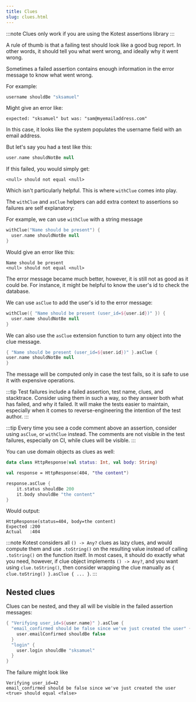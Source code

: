 ```yaml
---
title: Clues
slug: clues.html
---
```


:::note
Clues only work if you are using the Kotest assertions library
:::

A rule of thumb is that a failing test should look like a good bug report.
In other words, it should tell you what went wrong, and ideally why it went wrong.

Sometimes a failed assertion contains enough information in the error message to know what went wrong.

For example:

```kotlin
username shouldBe "sksamuel"
```

Might give an error like:

```
expected: "sksamuel" but was: "sam@myemailaddress.com"
```

In this case, it looks like the system populates the username field with an email address.

But let's say you had a test like this:

```kotlin
user.name shouldNotBe null
```

If this failed, you would simply get:

```
<null> should not equal <null>
```

Which isn't particularly helpful. This is where `withClue` comes into play.

The `withClue` and `asClue` helpers can add extra context to assertions so failures are self explanatory:

For example, we can use `withClue` with a string message

```kotlin
withClue("Name should be present") {
  user.name shouldNotBe null
}
```

Would give an error like this:

```
Name should be present
<null> should not equal <null>
```

The error message became much better, however, it is still not as good as it could be.
For instance, it might be helpful to know the user's id to check the database.

We can use `asClue` to add the user's id to the error message:

```kotlin
withClue({ "Name should be present (user_id=${user.id})" }) {
  user.name shouldNotBe null
}
```

We can also use the `asClue` extension function to turn any object into the clue message.

```kotlin
{ "Name should be present (user_id=${user.id})" }.asClue {
user.name shouldNotBe null
}
```

The message will be computed only in case the test fails, so it is safe to use it with expensive operations.

:::tip
Test failures include a failed assertion, test name, clues, and stacktrace.
Consider using them in such a way, so they answer both what has failed, and why it failed.
It will make the tests easier to maintain, especially when it comes to reverse-engineering the intention of the test author.
:::

:::tip
Every time you see a code comment above an assertion, consider using `asClue`, or `withClue` instead.
The comments are not visible in the test failures, especially on CI, while clues will be visible.
:::

You can use domain objects as clues as well:

```kotlin
data class HttpResponse(val status: Int, val body: String)

val response = HttpResponse(404, "the content")

response.asClue {
    it.status shouldBe 200
    it.body shouldBe "the content"
}
```

Would output:

```
HttpResponse(status=404, body=the content)
Expected :200
Actual   :404
```

:::note
Kotest considers all `() -> Any?` clues as lazy clues, and would compute them and use `.toString()` on the resulting value
instead of calling `.toString()` on the function itself.
In most cases, it should do exactly what you need, however, if clue object implements `() -> Any?`, and you want
using `clue.toString()`, then consider wrapping the clue manually as `{ clue.toString() }.asClue { ... }`.
:::

## Nested clues

Clues can be nested, and they all will be visible in the failed assertion messages:

```kotlin
{ "Verifying user_id=${user.name}" }.asClue {
  "email_confirmed should be false since we've just created the user" {
    user.emailConfirmed shouldBe false
  }
  "login" {
    user.login shouldBe "sksamuel"
  }
}
```

The failure might look like

```
Verifying user_id=42
email_confirmed should be false since we've just created the user
<true> should equal <false>
```
